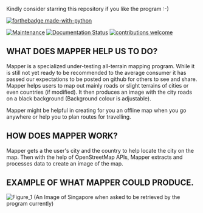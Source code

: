 Kindly consider starring this repository if you like the program :-)

[![forthebadge made-with-python](http://ForTheBadge.com/images/badges/made-with-python.svg)](https://www.python.org/) 

[![Maintenance](https://img.shields.io/badge/Maintained%3F-yes-green.svg)](https://github.com/Epicalable/MAPPER) [![Documentation Status](https://readthedocs.org/projects/ansicolortags/badge/?version=latest)](https://github.com/Epicalable/MAPPER) [![contributions welcome](https://img.shields.io/badge/contributions-welcome-brightgreen.svg?style=flat)](https://github.com/Epicalable/MAPPER/issues)

## WHAT DOES MAPPER HELP US TO DO?
Mapper is a specialized under-testing all-terrain mapping program. While it is still not yet ready to be recommended to the average consumer it has passed our expectations to be posted on github for others to see and share. Mapper helps users to map out mainly roads or slight terrains of cities or even countries (if modified). It then produces an image with the city roads on a black background (Background colour is adjustable).

Mapper might be helpful in creating for you an offline map when you go anywhere or help you to plan routes for travelling.

## HOW DOES MAPPER WORK?
Mapper gets a the user's city and the country to help locate the city on the map. Then with the help of OpenStreetMap APIs, Mapper extracts and processes data to create an image of the map.

## EXAMPLE OF WHAT MAPPER COULD PRODUCE.
![Figure_1](https://user-images.githubusercontent.com/69076784/131320403-9193dcb2-ba01-47b0-9330-10548a3c485e.png)
(An Image of Singapore when asked to be retrieved by the program currently)